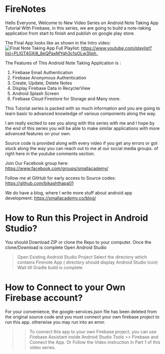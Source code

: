 # FireNotes
Hello Everyone, Welcome to New Video Series on Android Note Taking App Tutorial With Firebase, in this series, we are going to build a note-taking application from start to finish and publish on google play store. 

The Final App looks like as shown in the Intro video: 
![Final Note Taking App](http://i3.ytimg.com/vi/aXQqEmHwGVU/maxresdefault.jpg)
Full Playlist: https://www.youtube.com/playlist?list=PLlGT4GXi8_8eQPaxMYqh3c1oOLw3Iiph_

The Features of This  Android Note Taking Application is : 
1. Firebase Email Authentication 
2. Firebase Anonymous Authentication 
3. Create, Update, Delete Notes
4. Display Firebase Data in RecyclerView 
5. Android Splash Screen 
6. Firebase Cloud Firestore for Storage and Many more. 

This Tutorial series is packed with so much information and you are going to learn basic to advanced knowledge of various components along the way.

I am really excited to see you along with this series with me and I hope by the end of this series you will be able to make similar applications with more advanced features on your own. 

Source code is provided along with every video if you get any errors or got stuck along the way you can reach out to me at our social media groups. of right here in the youtube comments section. 

Join Our Facebook group here:
https://www.facebook.com/groups/smallacademy/

Follow me at GitHub for early access to Source codes: 
https://github.com/bikashthapa01

We do have a blog, where I write more stuff about android app development: 
https://smallacademy.co/blog/

# How to Run this Project in Android Studio? 
You should Download ZIP or clone the Repo to your computer. 
Once the clone/Download is complete Open Android Studio 
> Open Existing Android Studio Project 
> Select the directory which contains Firenote App ( directory should display Android Studio Icon) 
> Wait till Gradle build is complete 

# How to Connect to your Own Firebase account? 
For your convenience, the google-services.json file has been deleted from the original source code and you must connect your own firebase project to run this app. otherwise you may run into an error. 

>> To connect this app to your own Firebase project, you can use Firebase Assistant inside Android Studio 
>> Tools >> Firebase and Connect the App. 
Or Follow the Video instruction in Part 1 of this video series. 
